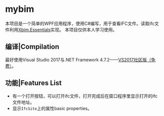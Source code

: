 # mybim

本项目是一个简单的WPF应用程序，使用C#编写，用于查看IFC文件。读取ifc文件利用[Xbim.Essentials](https://www.nuget.org/packages/Xbim.Essentials/)实现。
本项目仅供本人学习使用。

## 编译|Compilation

最好使用Visual Studio 2017与.NET Framework 4.7.2——[VS2017社区版（免费）](https://visualstudio.microsoft.com/downloads/)。

## 功能|Features List

- 有一个打开按钮，可以打开ifc文件，打开完成后在窗口程序里显示打开的ifc文件地址。
- 显示`IfcSite`上的属性basic properties。
